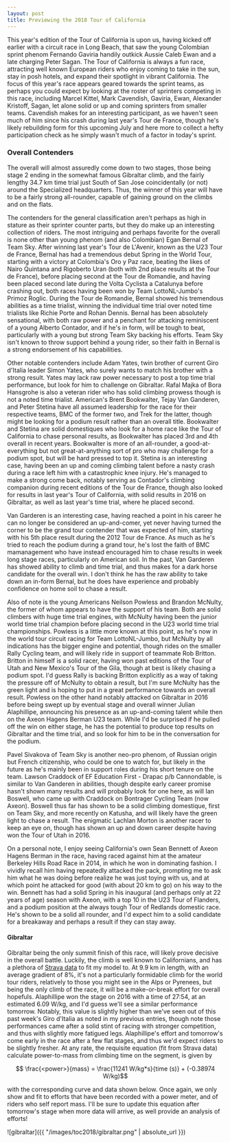 ```yaml
---
layout: post
title: Previewing the 2018 Tour of California
---
```


This year's edition of the Tour of California is upon us, having kicked off earlier with a circuit race in Long Beach, that saw the young Colombian sprint phenom Fernando Gaviria handily outkick Aussie Caleb Ewan and a late charging Peter Sagan. The Tour of California is always a fun race, attracting well known European riders who enjoy coming to take in the sun, stay in posh hotels, and expand their spotlight in vibrant California. The focus of this year's race appears geared towards the sprint teams, as perhaps you could expect by looking at the roster of sprinters competing in this race, including Marcel Kittel, Mark Cavendish, Gaviria, Ewan, Alexander Kristoff, Sagan, let alone solid or up and coming sprinters from smaller teams. Cavendish makes for an interesting participant, as we haven't seen much of him since his crash during last year's Tour de France, though he's likely rebuilding form for this upcoming July and here more to collect a hefty participation check as he simply wasn't much of a factor in today's sprint.

### Overall Contenders

The overall will almost assuredly come down to two stages, those being stage 2 ending in the somewhat famous Gibraltar climb, and the fairly lengthy 34.7 km time trial just South of San Jose coincidentally (or not) around the Specialized headquarters. Thus, the winner of this year will have to be a fairly strong all-rounder, capable of gaining ground on the climbs and on the flats.

The contenders for the general classification aren't perhaps as high in stature as their sprinter counter parts, but they do make up an interesting collection of riders. The most intriguing and perhaps favorite for the overall is none other than young phenom (and also Colombian) Egan Bernal of Team Sky. After winning last year's Tour de L'Avenir, known as the U23 Tour de France, Bernal has had a tremendous debut Spring in the World Tour, starting with a victory at Colombia's Oro y Paz race, beating the likes of Nairo Quintana and Rigoberto Uran (both with 2nd place results at the Tour de France), before placing second at the Tour de Romandie, and having been placed second late during the Volta Cyclista a Catalunya before crashing out, both races having been won by Team LottoNL-Jumbo's Primoz Roglic. During the Tour de Romandie, Bernal showed his tremendous abilities as a time trialist, winning the individual time trial over noted time trialists like Richie Porte and Rohan Dennis. Bernal has been absolutely sensational, with both raw power and a penchant for attacking reminiscent of a young Alberto Contador, and if he's in form, will be tough to beat, particularly with a young but strong Team Sky backing his efforts. Team Sky isn't known to throw support behind a young rider, so their faith in Bernal is a strong endorsement of his capabilities.

Other notable contenders include Adam Yates, twin brother of current Giro d'Italia leader Simon Yates, who surely wants to match his brother with a strong result. Yates may lack raw power necessary to post a top time trial performance, but look for him to challenge on Gibraltar. Rafal Majka of Bora Hansgrohe is also a veteran rider who has solid climbing prowess though is not a noted time trialist. American's Brent Bookwalter, Tejay Van Ganderen, and Peter Stetina have all assumed leadership for the race for their respective teams, BMC of the former two, and Trek for the latter, though might be looking for a podium result rather than an overall title. Bookwalter and Stetina are solid domestiques who look for a home race like the Tour of California to chase personal results, as Bookwalter has placed 3rd and 4th overall in recent years. Bookwalter is more of an all-rounder, a good-at-everything but not great-at-anything sort of pro who may challenge for a podium spot, but will be hard pressed to top it. Stetina is an interesting case, having been an up and coming climbing talent before a nasty crash during a race left him with a catastrophic knee injury. He's managed to make a strong come back, notably serving as Contador's climbing companion during recent editions of the Tour de France, though also looked for results in last year's Tour of California, with solid results in 2016 on Gibraltar, as well as last year's time trial, where he placed second.

Van Garderen is an interesting case, having reached a point in his career he can no longer be considered an up-and-comer, yet never having turned the corner to be the grand tour contender that was expected of him, starting with his 5th place result during the 2012 Tour de France. As much as he's tried to reach the podium during a grand tour, he's lost the faith of BMC mamanagement who have instead encouraged him to chase results in week long stage races, particularly on American soil. In the past, Van Garderen has showed ability to climb and time trial, and thus makes for a dark horse candidate for the overall win. I don't think he has the raw ability to take down an in-form Bernal, but he does have experience and probably confidence on home soil to chase a result.

Also of note is the young Americans Neilson Powless and Brandon McNulty, the former of whom appears to have the support of his team. Both are solid climbers with huge time trial engines, with McNulty having been the junior world time trial champion before placing second in the U23 world time trial championships. Powless is a little more known at this point, as he's now in the world tour circuit racing for Team LottoNL-Jumbo, but McNulty by all indications has the bigger engine and potential, though rides on the smaller Rally Cycling team, and will likely ride in support of teammate Rob Britton. Britton in himself is a solid racer, having won past editions of the Tour of Utah and New Mexico's Tour of the Gila, though at best is likely chasing a podium spot. I'd guess Rally is backing Britton explicitly as a way of taking the pressure off of McNulty to obtain a result, but I'm sure McNulty has the green light and is hoping to put in a great performance towards an overall result. Powless on the other hand notably attacked on Gibraltar in 2016 before being swept up by eventual stage and overall winner Julian Alaphillipe, announcing his presence as an up-and-coming talent while then on the Axeon Hagens Berman U23 team. While I'd be surprised if he pulled off the win on either stage, he has the potential to produce top results on Gibraltar and the time trial, and so look for him to be in the conversation for the podium.

Pavel Sivakova of Team Sky is another neo-pro phenom, of Russian origin but French citizenship, who could be one to watch for, but likely in the future as he's mainly been in support roles during his short tenure on the team. Lawson Craddock of EF Education First - Drapac p/b Cannondable, is similar to Van Ganderen in abilities, though despite early career promise hasn't shown many results and will probably look for one here, as will Ian Boswell, who came up with Craddock on Bontrager Cycling Team (now Axeon). Boswell thus far has shown to be a solid climbing domestique, first on Team Sky, and more recently on Katusha, and will likely have the green light to chase a result. The enigmatic Lachlan Morton is another racer to keep an eye on, though has shown an up and down career despite having won the Tour of Utah in 2016.

On a personal note, I enjoy seeing California's own Sean Bennett of Axeon Hagens Berman in the race, having raced against him at the amateur Berkeley Hills Road Race in 2014, in which he won in dominating fashion. I vividly recall him having repeatedly attacked the pack, prompting me to ask him what he was doing before realize he was just toying with us, and at which point he attacked for good (with about 20 km to go) on his way to the win. Bennett has had a solid Spring in his inaugural (and perhaps only at 22 years of age) season with Axeon, with a top 10 in the U23 Tour of Flanders, and a podium position at the always tough Tour of Redlands domestic race. He's shown to be a solid all rounder, and I'd expect him to a solid candidate for a breakaway and perhaps a result if they can stay away.

#### Gibraltar

Gibraltar being the only summit finish of this race, will likely prove decisive in the overall battle. Luckily, the climb is well known to Californians, and has a plethora of [Strava data](https://www.strava.com/segments/658277) to fit my model to. At 9.9 km in length, with an average gradient of 8%, it's not a particularly formidable climb for the world tour riders, relatively to those you might see in the Alps or Pyrenees, but being the only climb of the race, it will be a make-or-break effort for overall hopefuls. Alaphillipe won the stage on 2016 with a time of 27:54, at an estimated 6.09 W/kg, and I'd guess we'll see a similar performance tomorrow. Notably, this value is slightly higher than we've seen out of this past week's Giro d'Italia as noted in my previous entries, though note those performances came after a solid stint of racing with stronger competition, and thus with slightly more fatigued legs. Alaphillipe's effort and tomorrow's come early in the race after a few flat stages, and thus we'd expect riders to be slightly fresher. At any rate, the requisite equation (fit from Strava data) calculate power-to-mass from climbing time on the segment, is given by

$$ \frac{<power>}{mass} = \frac{11241 W/kg*s}{time (s)} + (-0.38974 W/kg)$$

with the corresponding curve and data shown below. Once again, we only show and fit to efforts that have been recorded with a power meter, and of riders who self report mass. I'll be sure to update this equation after tomorrow's stage when more data will arrive, as well provide an analysis of efforts!

![gibraltar]({{ "/images/toc2018/gibraltar.png" | absolute_url }})
